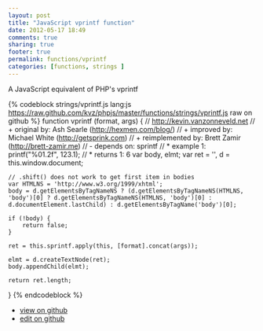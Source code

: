 ```yaml
---
layout: post
title: "JavaScript vprintf function"
date: 2012-05-17 18:49
comments: true
sharing: true
footer: true
permalink: functions/vprintf
categories: [functions, strings ]
---
```

A JavaScript equivalent of PHP's vprintf
<!-- more -->
{% codeblock strings/vprintf.js lang:js https://raw.github.com/kvz/phpjs/master/functions/strings/vprintf.js raw on github %}
function vprintf (format, args) {
    // http://kevin.vanzonneveld.net
    // +   original by: Ash Searle (http://hexmen.com/blog/)
    // +   improved by: Michael White (http://getsprink.com)
    // + reimplemented by: Brett Zamir (http://brett-zamir.me)
    // -    depends on: sprintf
    // *     example 1: printf("%01.2f", 123.1);
    // *     returns 1: 6
    var body, elmt;
    var ret = '',
        d = this.window.document;

    // .shift() does not work to get first item in bodies
    var HTMLNS = 'http://www.w3.org/1999/xhtml';
    body = d.getElementsByTagNameNS ? (d.getElementsByTagNameNS(HTMLNS, 'body')[0] ? d.getElementsByTagNameNS(HTMLNS, 'body')[0] : d.documentElement.lastChild) : d.getElementsByTagName('body')[0];

    if (!body) {
        return false;
    }

    ret = this.sprintf.apply(this, [format].concat(args));

    elmt = d.createTextNode(ret);
    body.appendChild(elmt);

    return ret.length;
}
{% endcodeblock %}
<ul>
 <li><a href="https://github.com/kvz/phpjs/blob/master/functions/strings/vprintf.js">view on github</a></li>
 <li><a href="https://github.com/kvz/phpjs/edit/master/functions/strings/vprintf.js">edit on github</a></li>
</ul>
